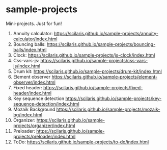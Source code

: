 # sample-projects

Mini-projects. Just for fun!

1. Annuity calculator: https://scilaris.github.io/sample-projects/annuity-calculator/index.html
2. Bouncing balls: https://scilaris.github.io/sample-projects/bouncing-balls/index.html
3. Clock: https://scilaris.github.io/sample-projects/js-clock/index.html
4. Css-vars-js: https://scilaris.github.io/sample-projects/css-vars-js/index.html
5. Drum kit: https://scilaris.github.io/sample-projects/drum-kit/index.html
6. Element observer https://scilaris.github.io/sample-projects/element-observer/index.html
7. Fixed header: https://scilaris.github.io/sample-projects/fixed-header/index.html
8. Key sequence detection https://scilaris.github.io/sample-projects/key-sequence-detection/index.html
9. Mozaik Background https://scilaris.github.io/sample-projects/mozaik-bg/index.html
10. Organizer: https://scilaris.github.io/sample-projects/organizer/index.html
11. Preloader: https://scilaris.github.io/sample-projects/preloader/index.html
12. ToDo: https://scilaris.github.io/sample-projects/to-do/index.html
